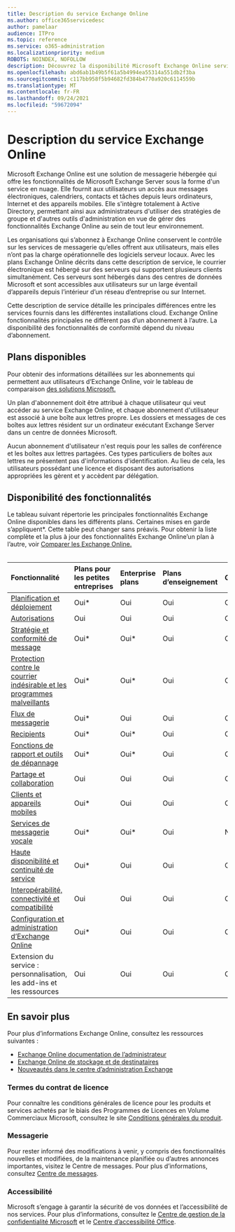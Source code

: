 ```yaml
---
title: Description du service Exchange Online
ms.author: office365servicedesc
author: pamelaar
audience: ITPro
ms.topic: reference
ms.service: o365-administration
ms.localizationpriority: medium
ROBOTS: NOINDEX, NOFOLLOW
description: Découvrez la disponibilité Microsoft Exchange Online service et des fonctionnalités dans Microsoft 365 et Office 365 plan.
ms.openlocfilehash: abd6ab1b49b5f61a5b4994ea55314a551db2f3ba
ms.sourcegitcommit: c117bb958f5b94682fd384b4770a920c6114559b
ms.translationtype: MT
ms.contentlocale: fr-FR
ms.lasthandoff: 09/24/2021
ms.locfileid: "59672094"
---
```

# <a name="exchange-online-service-description"></a>Description du service Exchange Online

Microsoft Exchange Online est une solution de messagerie hébergée qui offre les fonctionnalités de Microsoft Exchange Server sous la forme d'un service en nuage. Elle fournit aux utilisateurs un accès aux messages électroniques, calendriers, contacts et tâches depuis leurs ordinateurs, Internet et des appareils mobiles. Elle s'intègre totalement à Active Directory, permettant ainsi aux administrateurs d'utiliser des stratégies de groupe et d'autres outils d'administration en vue de gérer des fonctionnalités Exchange Online au sein de tout leur environnement.
  
Les organisations qui s’abonnez à Exchange Online conservent le contrôle sur les services de messagerie qu’elles offrent aux utilisateurs, mais elles n’ont pas la charge opérationnelle des logiciels serveur locaux. Avec les plans Exchange Online décrits dans cette description de service, le courrier électronique est hébergé sur des serveurs qui supportent plusieurs clients simultanément. Ces serveurs sont hébergés dans des centres de données Microsoft et sont accessibles aux utilisateurs sur un large éventail d’appareils depuis l’intérieur d’un réseau d’entreprise ou sur Internet.

Cette description de service détaille les principales différences entre les services fournis dans les différentes installations cloud. Exchange Online fonctionnalités principales ne diffèrent pas d’un abonnement à l’autre. La disponibilité des fonctionnalités de conformité dépend du niveau d’abonnement.
  
## <a name="available-plans"></a>Plans disponibles

Pour obtenir des informations détaillées sur les abonnements qui permettent aux utilisateurs d’Exchange Online, voir le tableau de comparaison [des solutions Microsoft.](https://go.microsoft.com/fwlink/?linkid=2139145)

Un plan d'abonnement doit être attribué à chaque utilisateur qui veut accéder au service Exchange Online, et chaque abonnement d'utilisateur est associé à une boîte aux lettres propre. Les dossiers et messages de ces boîtes aux lettres résident sur un ordinateur exécutant Exchange Server dans un centre de données Microsoft.
  
Aucun abonnement d'utilisateur n'est requis pour les salles de conférence et les boîtes aux lettres partagées. Ces types particuliers de boîtes aux lettres ne présentent pas d'informations d'identification. Au lieu de cela, les utilisateurs possédant une licence et disposant des autorisations appropriées les gèrent et y accèdent par délégation.

## <a name="feature-availability"></a>Disponibilité des fonctionnalités

Le tableau suivant répertorie les principales fonctionnalités Exchange Online disponibles dans les différents plans. Certaines mises en garde s’appliquent*. Cette table peut changer sans préavis. Pour obtenir la liste complète et la plus à jour des fonctionnalités Exchange Online’un plan à l’autre, voir [Comparer les Exchange Online.](https://www.microsoft.com/microsoft-365/exchange/compare-microsoft-exchange-online-plans)<br><br>
  
| Fonctionnalité | Plans pour les petites entreprises | Enterprise plans | Plans d’enseignement | GCC | GCC-High | DOD | 
|:-----|:-----|:-----|:-----|:-----|:-----|:-----|
|[Planification et déploiement](planning-and-deployment.md)|Oui*|Oui|Oui|Oui|Oui|Oui|
|[Autorisations](permissions.md)|Oui|Oui|Oui|Oui|Oui|Oui|
|[Stratégie et conformité de message](message-policy-and-compliance.md)|Oui*|Oui*|Oui|Oui|Oui|Oui|
|[Protection contre le courrier indésirable et les programmes malveillants](anti-spam-and-anti-malware-protection.md)|Oui*|Oui*|Oui|Oui|Oui|Oui|
|[Flux de messagerie](mail-flow.md)|Oui*|Oui|Oui|Oui|Oui|Oui|
|[Recipients](recipients.md)|Oui*|Oui*|Oui|Oui|Oui*|Oui*|
|[Fonctions de rapport et outils de dépannage](reporting-features-and-troubleshooting-tools.md)|Oui*|Oui*|Oui|Oui|Oui*|Oui*|
|[Partage et collaboration](sharing-and-collaboration.md)|Oui|Oui|Oui|Oui|Oui|Oui|
|[Clients et appareils mobiles](clients-and-mobile-devices.md)|Oui*|Oui|Oui|Oui*|Oui*|Oui*|
|[Services de messagerie vocale](voice-message-services.md)|Oui*|Oui*|Oui|Non*|Non*|Non*|
|[Haute disponibilité et continuité de service](high-availability-and-business-continuity.md)|Oui*|Oui|Oui|Oui|Oui|Oui|
|[Interopérabilité, connectivité et compatibilité](interoperability-connectivity-and-compatibility.md)|Oui|Oui|Oui|Oui|Oui|Oui|
|[Configuration et administration d’Exchange Online](exchange-online-setup-and-administration.md)|Oui*|Oui|Oui|Oui|Oui|Oui*|
|Extension du service : personnalisation, les add-ins et les ressources|Oui|Oui|Oui|Oui|Oui|Oui|

## <a name="learn-more"></a>En savoir plus

Pour plus d’informations Exchange Online, consultez les ressources suivantes :

- [Exchange Online documentation de l’administrateur](/exchange/exchange-online)
- [Exchange Online de stockage et de destinataires](exchange-online-limits.md)
- [Nouveautés dans le centre d’administration Exchange](/exchange/whats-new)

### <a name="licensing-terms"></a>Termes du contrat de licence

Pour connaître les conditions générales de licence pour les produits et services achetés par le biais des Programmes de Licences en Volume Commerciaux Microsoft, consultez le site [Conditions générales du produit](https://www.microsoft.com/licensing/terms/). 

### <a name="messaging"></a>Messagerie

Pour rester informé des modifications à venir, y compris des fonctionnalités nouvelles et modifiées, de la maintenance planifiée ou d’autres annonces importantes, visitez le Centre de messages. Pour plus d’informations, consultez [Centre de messages](/microsoft-365/admin/manage/message-center).

### <a name="accessibility"></a>Accessibilité

Microsoft s’engage à garantir la sécurité de vos données et l’accessibilité de nos services. Pour plus d’informations, consultez le [Centre de gestion de la confidentialité Microsoft](https://www.microsoft.com/trust-center) et le [Centre d’accessibilité Office](https://support.office.com/article/ecab0fcf-d143-4fe8-a2ff-6cd596bddc6d).
